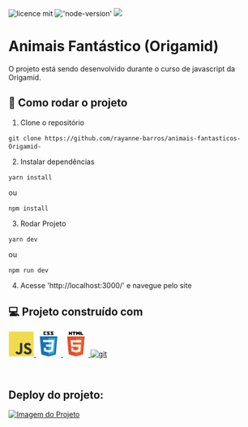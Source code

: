![licence mit](https://img.shields.io/badge/licence-MIT-blue.svg)
!['node-version'](https://img.shields.io/badge/node-14.16.0-green)
<img src="https://img.shields.io/badge/RayanneBarrros-Animais Fantástico-blue"/>
<br>


# Animais Fantástico (Origamid)

O projeto está sendo desenvolvido durante o curso de javascript da Origamid.

## 📍 Como rodar o projeto

1. Clone o repositório
```
git clone https://github.com/rayanne-barros/animais-fantasticos-Origamid-
```
2. Instalar dependências
```
yarn install 
```
  ou 
```
npm install
```
3. Rodar Projeto

```
yarn dev
```
ou
```
npm run dev
```
4. Acesse 'http://localhost:3000/' e navegue pelo site
 ## 💻 Projeto construído com
<p align="left"> <a href="https://developer.mozilla.org/en-US/docs/Web/JavaScript" target="_blank"> <img src="https://raw.githubusercontent.com/devicons/devicon/master/icons/javascript/javascript-original.svg" alt="javascript" width="50" height="50"/> </a>  <a href="https://www.w3schools.com/css/" target="_blank"> <img src="https://raw.githubusercontent.com/devicons/devicon/master/icons/css3/css3-original-wordmark.svg" alt="css3" width="50" height="50"/> </a> <a href="https://www.w3.org/html/" target="_blank"> <img src="https://raw.githubusercontent.com/devicons/devicon/master/icons/html5/html5-original-wordmark.svg" alt="html5" width="50" height="50"/> </a>   </a> <a href="https://git-scm.com/" target="_blank"> <img src="https://www.vectorlogo.zone/logos/git-scm/git-scm-icon.svg" alt="git" width="50" height="50"/> </a>  </p>
<br>

## Deploy do projeto:
<a href="https://animais-fantasticos-origamid-eight.vercel.app/" target="_blank" rel="noopener noreferrer" title="Animais Fantástico"><img src="https://i.postimg.cc/V6wkvDJJ/apexcharts.png" alt="Imagem do Projeto" width="800" height=""/></a>

